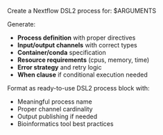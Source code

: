 Create a Nextflow DSL2 process for: $ARGUMENTS

Generate:
- **Process definition** with proper directives
- **Input/output channels** with correct types
- **Container/conda** specification
- **Resource requirements** (cpus, memory, time)
- **Error strategy** and retry logic
- **When clause** if conditional execution needed

Format as ready-to-use DSL2 process block with:
- Meaningful process name
- Proper channel cardinality
- Output publishing if needed
- Bioinformatics tool best practices

